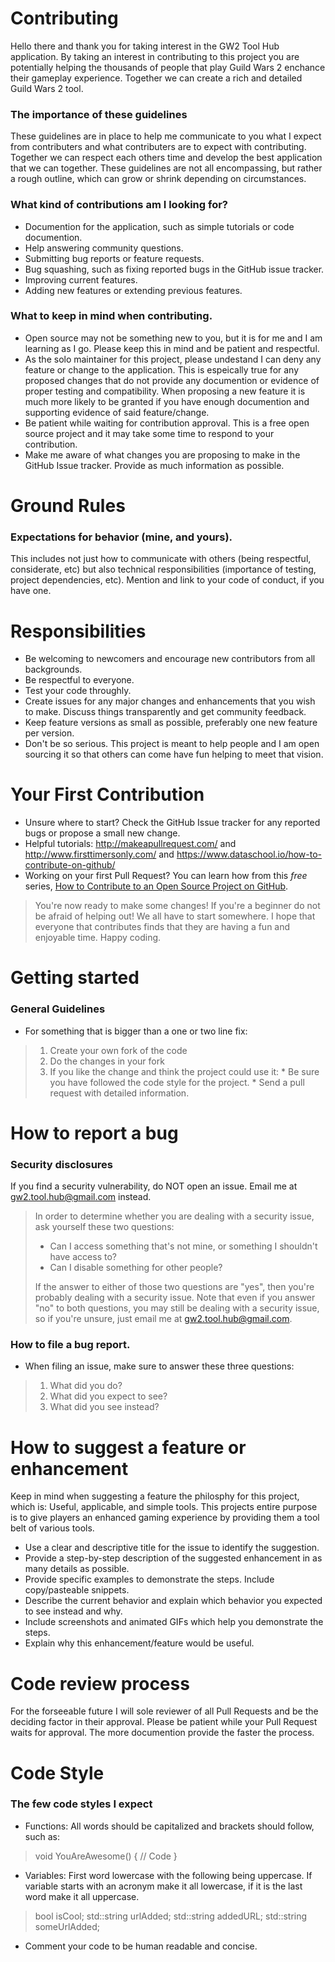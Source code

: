 # Contributing

Hello there and thank you for taking interest in the GW2 Tool Hub application. By taking an interest in contributing to this project you are potentially helping the thousands of people that play Guild Wars 2 enchance their gameplay experience. Together we can create a rich and detailed Guild Wars 2 tool.

### The importance of these guidelines

These guidelines are in place to help me communicate to you what I expect from contributers and what contributers are to expect with contributing. Together we can respect each others time and develop the best application that we can together. These guidelines are not all encompassing, but rather a rough outline, which can grow or shrink depending on circumstances.

### What kind of contributions am I looking for?

- Documention for the application, such as simple tutorials or code documention.
- Help answering community questions.
- Submitting bug reports or feature requests.
- Bug squashing, such as fixing reported bugs in the GitHub issue tracker.
- Improving current features.
- Adding new features or extending previous features.

### What to keep in mind when contributing.

- Open source may not be something new to you, but it is for me and I am learning as I go. Please keep this in mind and be patient and respectful.
- As the solo maintainer for this project, please undestand I can deny any feature or change to the application. This is espeically true for any proposed changes that do not provide any documention or evidence of proper testing and compatibility. When proposing a new feature it is much more likely to be granted if you have enough documention and supporting evidence of said feature/change. 
- Be patient while waiting for contribution approval. This is a free open source project and it may take some time to respond to your contribution.
- Make me aware of what changes you are proposing to make in the GitHub Issue tracker. Provide as much information as possible.

# Ground Rules
### Expectations for behavior (mine, and yours).
This includes not just how to communicate with others (being respectful, considerate, etc) but also technical responsibilities (importance of testing, project dependencies, etc). Mention and link to your code of conduct, if you have one.

# Responsibilities
- Be welcoming to newcomers and encourage new contributors from all backgrounds.
- Be respectful to everyone.
- Test your code throughly.
- Create issues for any major changes and enhancements that you wish to make. Discuss things transparently and get community feedback.
- Keep feature versions as small as possible, preferably one new feature per version.
- Don't be so serious. This project is meant to help people and I am open sourcing it so that others can come have fun helping to meet that vision.

# Your First Contribution

- Unsure where to start? Check the GitHub Issue tracker for any reported bugs or propose a small new change.
- Helpful tutorials: http://makeapullrequest.com/ and http://www.firsttimersonly.com/ and https://www.dataschool.io/how-to-contribute-on-github/
- Working on your first Pull Request? You can learn how from this *free* series, [How to Contribute to an Open Source Project on GitHub](https://app.egghead.io/playlists/how-to-contribute-to-an-open-source-project-on-github).
> You're now ready to make some changes! If you're a beginner do not be afraid of helping out! We all have to start somewhere. I hope that everyone that contributes finds that they are having a fun and enjoyable time. Happy coding.

# Getting started
### General Guidelines

- For something that is bigger than a one or two line fix:
>1. Create your own fork of the code
>2. Do the changes in your fork
>3. If you like the change and think the project could use it:
    * Be sure you have followed the code style for the project.
    * Send a pull request with detailed information.

# How to report a bug
### Security disclosures

If you find a security vulnerability, do NOT open an issue. Email me at gw2.tool.hub@gmail.com instead.
> In order to determine whether you are dealing with a security issue, ask yourself these two questions:
> * Can I access something that's not mine, or something I shouldn't have access to?
> * Can I disable something for other people?
>
> If the answer to either of those two questions are "yes", then you're probably dealing with a security issue. Note that even if you answer "no" to both questions, you may still be dealing with a security issue, so if you're unsure, just email me at gw2.tool.hub@gmail.com.

### How to file a bug report.

- When filing an issue, make sure to answer these three questions:
>
> 1. What did you do?
> 2. What did you expect to see?
> 3. What did you see instead?

# How to suggest a feature or enhancement

Keep in mind when suggesting a feature the philosphy for this project, which is: Useful, applicable, and simple tools. This projects entire purpose is to give players an enhanced gaming experience by providing them a tool belt of various tools.

- Use a clear and descriptive title for the issue to identify the suggestion.
- Provide a step-by-step description of the suggested enhancement in as many details as possible.
- Provide specific examples to demonstrate the steps. Include copy/pasteable snippets.
- Describe the current behavior and explain which behavior you expected to see instead and why.
- Include screenshots and animated GIFs which help you demonstrate the steps.
- Explain why this enhancement/feature would be useful.

# Code review process

For the forseeable future I will sole reviewer of all Pull Requests and be the deciding factor in their approval. Please be patient while your Pull Request waits for approval. The more documention provide the faster the process.

# Code Style

### The few code styles I expect

- Functions: All words should be capitalized and brackets should follow, such as: 
> void YouAreAwesome()
> {
>   // Code
> }

- Variables: First word lowercase with the following being uppercase. If variable starts with an acronym make it all lowercase, if it is the last word make it all uppercase.
> bool isCool;
> std::string urlAdded;
> std::string addedURL;
> std::string someUrlAdded;

- Comment your code to be human readable and concise.

